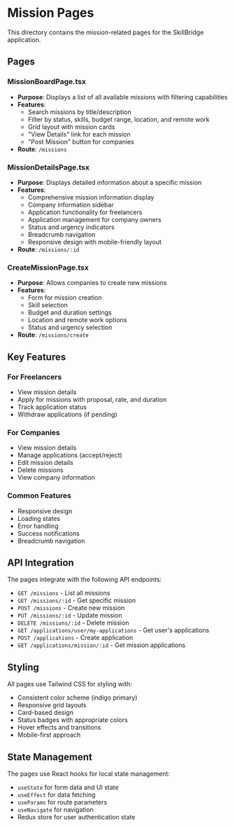 # Mission Pages

This directory contains the mission-related pages for the SkillBridge application.

## Pages

### MissionBoardPage.tsx
- **Purpose**: Displays a list of all available missions with filtering capabilities
- **Features**:
  - Search missions by title/description
  - Filter by status, skills, budget range, location, and remote work
  - Grid layout with mission cards
  - "View Details" link for each mission
  - "Post Mission" button for companies
- **Route**: `/missions`

### MissionDetailsPage.tsx
- **Purpose**: Displays detailed information about a specific mission
- **Features**:
  - Comprehensive mission information display
  - Company information sidebar
  - Application functionality for freelancers
  - Application management for company owners
  - Status and urgency indicators
  - Breadcrumb navigation
  - Responsive design with mobile-friendly layout
- **Route**: `/missions/:id`

### CreateMissionPage.tsx
- **Purpose**: Allows companies to create new missions
- **Features**:
  - Form for mission creation
  - Skill selection
  - Budget and duration settings
  - Location and remote work options
  - Status and urgency selection
- **Route**: `/missions/create`

## Key Features

### For Freelancers
- View mission details
- Apply for missions with proposal, rate, and duration
- Track application status
- Withdraw applications (if pending)

### For Companies
- View mission details
- Manage applications (accept/reject)
- Edit mission details
- Delete missions
- View company information

### Common Features
- Responsive design
- Loading states
- Error handling
- Success notifications
- Breadcrumb navigation

## API Integration

The pages integrate with the following API endpoints:
- `GET /missions` - List all missions
- `GET /missions/:id` - Get specific mission
- `POST /missions` - Create new mission
- `PUT /missions/:id` - Update mission
- `DELETE /missions/:id` - Delete mission
- `GET /applications/user/my-applications` - Get user's applications
- `POST /applications` - Create application
- `GET /applications/mission/:id` - Get mission applications

## Styling

All pages use Tailwind CSS for styling with:
- Consistent color scheme (indigo primary)
- Responsive grid layouts
- Card-based design
- Status badges with appropriate colors
- Hover effects and transitions
- Mobile-first approach

## State Management

The pages use React hooks for local state management:
- `useState` for form data and UI state
- `useEffect` for data fetching
- `useParams` for route parameters
- `useNavigate` for navigation
- Redux store for user authentication state
